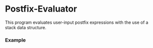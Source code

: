 # Postfix-Evaluator

This program evaluates user-input postfix expressions with the use of a stack data structure.

### Example
